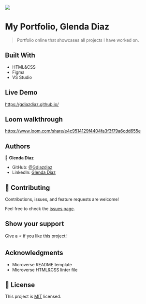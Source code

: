 ![](https://img.shields.io/badge/Microverse-blueviolet)

# My Portfolio, Glenda Diaz

> Portfolio online that showcases all projects I have worked on.


## Built With

- HTML&CSS
- Figma
- VS Studio

## Live Demo

https://gdiazdiaz.github.io/

## Loom walkthrough

https://www.loom.com/share/e4c9514129f4404fa3f3f79a6cdd655e

## Authors

👤 **Glenda Diaz**

- GitHub: [@Gdiazdiaz](https://github.com/Gdiazdiaz)
- LinkedIn: [Glenda Diaz](www.linkedin.com/in/glendadiazz)

## 🤝 Contributing

Contributions, issues, and feature requests are welcome!

Feel free to check the [issues page](https://github.com/Gdiazdiaz/My-portafolio/issues).

## Show your support

Give a ⭐️ if you like this project!

## Acknowledgments

- Microverse README template
- Microverse HTML&CSS linter file

## 📝 License

This project is [MIT](./LICENSE) licensed.
